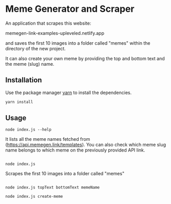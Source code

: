 # Meme Generator and Scraper

An application that scrapes this website:

memegen-link-examples-upleveled.netlify.app

and saves the first 10 images into a folder called "memes" within the directory of the new project.

It can also create your own meme by providing the top and bottom text and the meme (slug) name.

## Installation

Use the package manager [yarn](https://yarnpkg.com/) to install the dependencies.

```bash
yarn install
```

## Usage

```
node index.js --help
```

It lists all the meme names fetched from (https://api.memegen.link/templates). You can also check which meme slug name belongs to which meme on the previously provided API link.

<img>

```
node index.js
```

Scrapes the first 10 images into a folder called "memes"

<img>


```
node index.js topText bottomText memeName
```


```
node index.js create-meme
```
